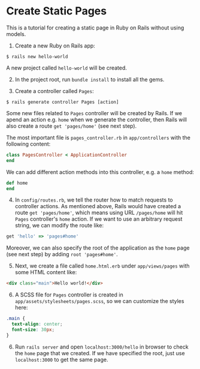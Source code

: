 # Create Static Pages

This is a tutorial for creating a static page in Ruby on Rails without using models.

1. Create a new Ruby on Rails app:

  ```console
  $ rails new hello-world
  ```

  A new project called `hello-world` will be created.

2. In the project root, run `bundle install` to install all the gems.

3. Create a controller called `Pages`:

  ```console
  $ rails generate controller Pages [action]
  ```

  Some new files related to `Pages` controller will be created by Rails. If we apend an action e.g. `home` when we generate the controller, then Rails will also create a route `get 'pages/home'` (see next step).
  
  The most important file is `pages_controller.rb` in `app/controllers` with the following content:

  ```ruby
  class PagesController < ApplicationController
  end
  ```

  We can add different action methods into this controller, e.g. a `home` method:

  ```ruby
  def home
  end
  ```

4. In `config/routes.rb`, we tell the router how to match requests to controller actions. As mentioned above, Rails would have created a route `get 'pages/home'`, which means using URL `/pages/home` will hit `Pages` controller's `home` action. If we want to use an arbitrary request string, we can modify the route like:

  ```ruby
  get 'hello' => 'pages#home'
  ```
  
  Moreover, we can also specify the root of the application as the `home` page (see next step) by adding `root 'pages#home'`.

5. Next, we create a file called `home.html.erb` under `app/views/pages` with some HTML content like:

  ```html
  <div class="main">Hello world!</div>
  ```

6. A SCSS file for `Pages` controller is created in `app/assets/stylesheets/pages.scss`, so we can customize the styles here:

 ```css
 .main {
   text-align: center;
   font-size: 30px;
 }
 ```

6. Run `rails server` and open `localhost:3000/hello` in browser to check the `home` page that we created. If we have specified the root, just use `localhost:3000` to get the same page.
